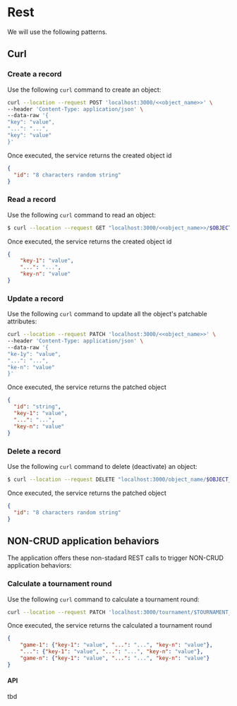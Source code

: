 # Rest
We will use the following patterns.

## Curl
### Create a record
Use the following `curl` command to create an object:
````bash
curl --location --request POST 'localhost:3000/<<object_name>>' \
--header 'Content-Type: application/json' \
--data-raw '{
"key": "value",
"...": "...",
"key": "value"
}'
````

Once executed, the service returns the created object id
````json
{
  "id": "8 characters random string"
}
````

### Read a record
Use the following `curl` command to read an object:
````bash
$ curl --location --request GET "localhost:3000/<<object_name>>/$OBJECT_ID" --header 'Content-Type: application/json'
````

Once executed, the service returns the created object id
````json
{
    "key-1": "value",
    "...": "...",
    "key-n": "value"
}
````

### Update a record
Use the following `curl` command to update all the object's patchable attributes:
````bash
curl --location --request PATCH 'localhost:3000/<<object_name>>' \
--header 'Content-Type: application/json' \
--data-raw '{
"ke-1y": "value",
"...": "...",
"ke-n": "value"
}'
````

Once executed, the service returns the patched object
````json
{
  "id": "string",
  "key-1": "value",
  "...": "...",
  "key-n": "value"
}
````

### Delete a record
Use the following `curl` command to delete (deactivate) an object:
````bash
$ curl --location --request DELETE "localhost:3000/object_name/$OBJECT_ID" --header 'Content-Type: application/json'
````

Once executed, the service returns the patched object
````json
{
  "id": "8 characters random string"
}
````

## NON-CRUD application behaviors
The application offers these non-stadard REST calls to trigger NON-CRUD application behaviors:

### Calculate a tournament round
Use the following `curl` command to calculate a tournament round:
````bash
curl --location --request PATCH 'localhost:3000/tournament/$TOURNAMENT_ID/calculateTournamentRound'
````

Once executed, the service returns the calculated a tournament round

````json
{
    "game-1": {"key-1": "value", "...": "...", "key-n": "value"},
    "...": {"key-1": "value", "...": "...", "key-n": "value"},
    "game-n": {"key-1": "value", "...": "...", "key-n": "value"}
}
````

#### API
tbd
